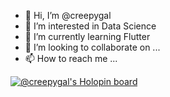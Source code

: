 - 👋 Hi, I’m @creepygal
- 👀 I’m interested in Data Science
- 🌱 I’m currently learning Flutter
- 💞️ I’m looking to collaborate on ...
- 📫 How to reach me ...

<!---
creepygal/creepygal is a ✨ special ✨ repository because its `README.md` (this file) appears on your GitHub profile.
You can click the Preview link to take a look at your changes.
--->

[![@creepygal's Holopin board](https://holopin.me/creepygal)](https://holopin.io/@creepygal)
